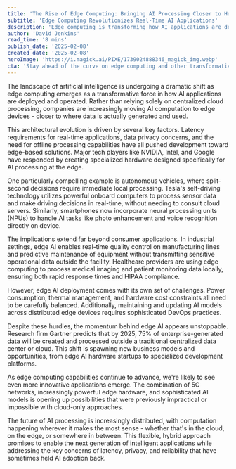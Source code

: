```yaml
---
title: 'The Rise of Edge Computing: Bringing AI Processing Closer to Home'
subtitle: 'Edge Computing Revolutionizes Real-Time AI Applications'
description: 'Edge computing is transforming how AI applications are deployed, moving processing closer to where data is generated. This shift enables real-time applications, enhances privacy, and opens new possibilities across industries from autonomous vehicles to healthcare.'
author: 'David Jenkins'
read_time: '8 mins'
publish_date: '2025-02-08'
created_date: '2025-02-08'
heroImage: 'https://i.magick.ai/PIXE/1739024888346_magick_img.webp'
cta: 'Stay ahead of the curve on edge computing and other transformative tech trends. Follow us on LinkedIn for daily insights into the future of technology.'
---
```


The landscape of artificial intelligence is undergoing a dramatic shift as edge computing emerges as a transformative force in how AI applications are deployed and operated. Rather than relying solely on centralized cloud processing, companies are increasingly moving AI computation to edge devices - closer to where data is actually generated and used.

This architectural evolution is driven by several key factors. Latency requirements for real-time applications, data privacy concerns, and the need for offline processing capabilities have all pushed development toward edge-based solutions. Major tech players like NVIDIA, Intel, and Google have responded by creating specialized hardware designed specifically for AI processing at the edge.

One particularly compelling example is autonomous vehicles, where split-second decisions require immediate local processing. Tesla's self-driving technology utilizes powerful onboard computers to process sensor data and make driving decisions in real-time, without needing to consult cloud servers. Similarly, smartphones now incorporate neural processing units (NPUs) to handle AI tasks like photo enhancement and voice recognition directly on device.

The implications extend far beyond consumer applications. In industrial settings, edge AI enables real-time quality control on manufacturing lines and predictive maintenance of equipment without transmitting sensitive operational data outside the facility. Healthcare providers are using edge computing to process medical imaging and patient monitoring data locally, ensuring both rapid response times and HIPAA compliance.

However, edge AI deployment comes with its own set of challenges. Power consumption, thermal management, and hardware cost constraints all need to be carefully balanced. Additionally, maintaining and updating AI models across distributed edge devices requires sophisticated DevOps practices.

Despite these hurdles, the momentum behind edge AI appears unstoppable. Research firm Gartner predicts that by 2025, 75% of enterprise-generated data will be created and processed outside a traditional centralized data center or cloud. This shift is spawning new business models and opportunities, from edge AI hardware startups to specialized development platforms.

As edge computing capabilities continue to advance, we're likely to see even more innovative applications emerge. The combination of 5G networks, increasingly powerful edge hardware, and sophisticated AI models is opening up possibilities that were previously impractical or impossible with cloud-only approaches.

The future of AI processing is increasingly distributed, with computation happening wherever it makes the most sense - whether that's in the cloud, on the edge, or somewhere in between. This flexible, hybrid approach promises to enable the next generation of intelligent applications while addressing the key concerns of latency, privacy, and reliability that have sometimes held AI adoption back.